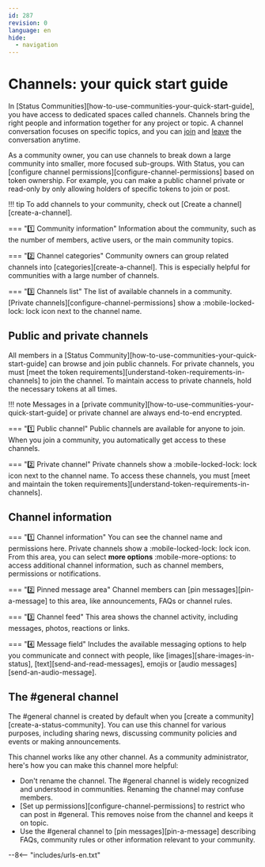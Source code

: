 ```yaml
---
id: 287
revision: 0
language: en
hide:
  - navigation
---
```


# Channels: your quick start guide

In [Status Communities][how-to-use-communities-your-quick-start-guide], you have access to dedicated spaces called channels. Channels bring the right people and information together for any project or topic. A channel conversation focuses on specific topics, and you can [join](./join-a-channel.md) and [leave](./leave-a-channel.md) the conversation anytime.

As a community owner, you can use channels to break down a large community into smaller, more focused sub-groups. With Status, you can [configure channel permissions][configure-channel-permissions] based on token ownership. For example, you can make a public channel private or read-only by only allowing holders of specific tokens to join or post.

!!! tip
    To add channels to your community, check out [Create a channel][create-a-channel].

<!--
[image](image)
-->

=== ":one: Community information"
    Information about the community, such as the number of members, active users, or the main community topics.

=== ":two: Channel categories"
    Community owners can group related channels into [categories][create-a-channel]. This is especially helpful for communities with a large number of channels.

=== ":three: Channels list"
    The list of available channels in a community. [Private channels][configure-channel-permissions] show a :mobile-locked-lock: lock icon next to the channel name.

## Public and private channels

All members in a [Status Community][how-to-use-communities-your-quick-start-guide] can browse and join public channels. For private channels, you must [meet the token requirements][understand-token-requirements-in-channels] to join the channel. To maintain access to private channels, hold the necessary tokens at all times.

!!! note
    Messages in a [private community][how-to-use-communities-your-quick-start-guide] or private channel are always end-to-end encrypted.

<!--
![image](image)
-->

=== ":one: Public channel"
     Public channels are available for anyone to join. When you join a community, you automatically get access to these channels.

=== ":two: Private channel"
    Private channels show a :mobile-locked-lock: lock icon next to the channel name. To access these channels, you must [meet and maintain the token requirements][understand-token-requirements-in-channels]. 

## Channel information

<!--
![image](image)
-->

=== ":one: Channel information" 
    You can see the channel name and permissions here. Private channels show a :mobile-locked-lock: lock icon. From this area, you can select **more options** :mobile-more-options: to access additional channel information, such as channel members, permissions or notifications.

=== ":two: Pinned message area"
    Channel members can [pin messages][pin-a-message] to this area, like announcements, FAQs or channel rules.

=== ":three: Channel feed"
    This area shows the channel activity, including messages, photos, reactions or links.

=== ":four: Message field"
    Includes the available messaging options to help you communicate and connect with people, like [images][share-images-in-status], [text][send-and-read-messages], emojis or [audio messages][send-an-audio-message].

## The #general channel

The #general channel is created by default when you [create a community][create-a-status-community]. You can use this channel for various purposes, including sharing news, discussing community policies and events or making announcements.

This channel works like any other channel. As a community administrator, here's how you can make this channel more helpful:

- Don't rename the channel. The #general channel is widely recognized and understood in communities. Renaming the channel may confuse members.
- [Set up permissions][configure-channel-permissions] to restrict who can post in #general. This removes noise from the channel and keeps it on topic.
- Use the #general channel to [pin messages][pin-a-message] describing FAQs, community rules or other information relevant to your community.

--8<-- "includes/urls-en.txt"
